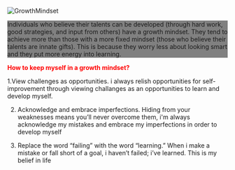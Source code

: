 ![GrowthMindset](https://www.nexus-education.com/wp-content/uploads/2019/06/continuum.png)
<p style="background-color:gray;">Individuals who believe their talents can be developed (through hard work, good strategies, and input from others) have a growth mindset. They tend to achieve more than those with a more fixed mindset (those who believe their talents are innate gifts). This is because they worry less about looking smart and they put more energy into learning. 

<b style="color:red;">How to keep myself in a growth mindset?</b>

1.View challenges as opportunities.
i always relish opportunities for self-improvement through viewing challanges as an opportunities to learn and develop myself. 

2.	Acknowledge and embrace imperfections.
Hiding from your weaknesses means you’ll never overcome them, i'm always acknowledge my mistakes and embrace my imperfections in order to develop myself

3.	Replace the word “failing” with the word “learning.”
When i make a mistake or fall short of a goal, i haven’t failed; i’ve learned. This is my belief in life


